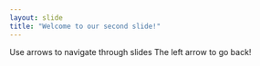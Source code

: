 ```yaml
---
layout: slide
title: "Welcome to our second slide!"
---
```

Use arrows to navigate through slides
The left arrow to go back!
